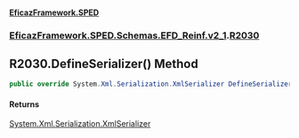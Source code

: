 #### [EficazFramework.SPED](EficazFrameworkSPED.md 'EficazFramework SPED')
### [EficazFramework.SPED.Schemas.EFD_Reinf.v2_1](EficazFramework.SPED.Schemas.EFD_Reinf.v2_1.md 'EficazFramework.SPED.Schemas.EFD_Reinf.v2_1').[R2030](EficazFramework.SPED.Schemas.EFD_Reinf.v2_1/R2030.md 'EficazFramework.SPED.Schemas.EFD_Reinf.v2_1.R2030')

## R2030.DefineSerializer() Method

```csharp
public override System.Xml.Serialization.XmlSerializer DefineSerializer();
```

#### Returns
[System.Xml.Serialization.XmlSerializer](https://docs.microsoft.com/en-us/dotnet/api/System.Xml.Serialization.XmlSerializer 'System.Xml.Serialization.XmlSerializer')